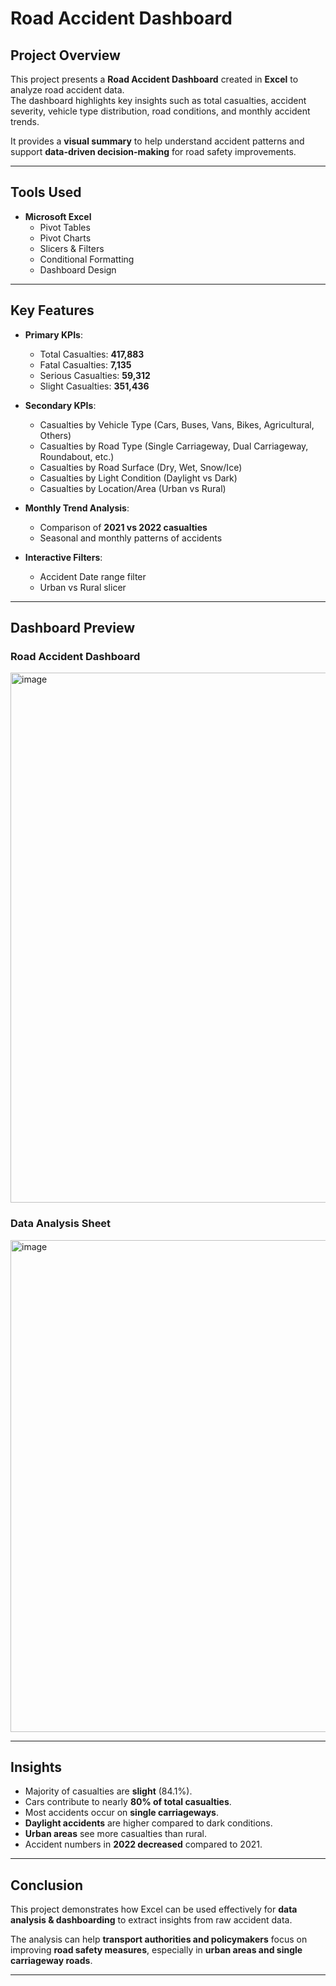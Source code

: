 #  Road Accident Dashboard  

## Project Overview  
This project presents a **Road Accident Dashboard** created in **Excel** to analyze road accident data.  
The dashboard highlights key insights such as total casualties, accident severity, vehicle type distribution, road conditions, and monthly accident trends.  

It provides a **visual summary** to help understand accident patterns and support **data-driven decision-making** for road safety improvements.  

---

## Tools Used  
- **Microsoft Excel**  
  - Pivot Tables  
  - Pivot Charts  
  - Slicers & Filters  
  - Conditional Formatting  
  - Dashboard Design  

---

## Key Features  
- **Primary KPIs**:  
  - Total Casualties: **417,883**  
  - Fatal Casualties: **7,135**  
  - Serious Casualties: **59,312**  
  - Slight Casualties: **351,436**  

- **Secondary KPIs**:  
  - Casualties by Vehicle Type (Cars, Buses, Vans, Bikes, Agricultural, Others)  
  - Casualties by Road Type (Single Carriageway, Dual Carriageway, Roundabout, etc.)  
  - Casualties by Road Surface (Dry, Wet, Snow/Ice)  
  - Casualties by Light Condition (Daylight vs Dark)  
  - Casualties by Location/Area (Urban vs Rural)  

- **Monthly Trend Analysis**:  
  - Comparison of **2021 vs 2022 casualties**  
  - Seasonal and monthly patterns of accidents  

- **Interactive Filters**:  
  - Accident Date range filter  
  - Urban vs Rural slicer  

---

## Dashboard Preview  
### Road Accident Dashboard  
<img width="1758" height="848" alt="image" src="https://github.com/user-attachments/assets/aedb941f-7a82-49ab-9556-c8123a234db5" />


### Data Analysis Sheet  
<img width="1874" height="787" alt="image" src="https://github.com/user-attachments/assets/4e81774a-66dc-4a96-ad16-22da7d7d96b6" />


---

## Insights  
- Majority of casualties are **slight** (84.1%).  
- Cars contribute to nearly **80% of total casualties**.  
- Most accidents occur on **single carriageways**.  
- **Daylight accidents** are higher compared to dark conditions.  
- **Urban areas** see more casualties than rural.  
- Accident numbers in **2022 decreased** compared to 2021.  
 
---

## Conclusion  
This project demonstrates how Excel can be used effectively for **data analysis & dashboarding** to extract insights from raw accident data.  

The analysis can help **transport authorities and policymakers** focus on improving **road safety measures**, especially in **urban areas and single carriageway roads**.  

---
